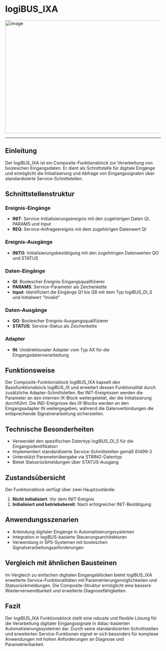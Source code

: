 # logiBUS_IXA

<img width="1838" height="367" alt="image" src="https://github.com/user-attachments/assets/fcf18e0e-a542-4642-a00f-1438f4caf5fb" />

* * * * * * * * * *

## Einleitung
Der logiBUS_IXA ist ein Composite-Funktionsblock zur Verarbeitung von booleschen Eingangsdaten. Er dient als Schnittstelle für digitale Eingänge und ermöglicht die Initialisierung und Abfrage von Eingangssignalen über standardisierte Service-Schnittstellen.

## Schnittstellenstruktur

### **Ereignis-Eingänge**
- **INIT**: Service-Initialisierungsereignis mit den zugehörigen Daten QI, PARAMS und Input
- **REQ**: Service-Anfrageereignis mit dem zugehörigen Datenwert QI

### **Ereignis-Ausgänge**
- **INITO**: Initialisierungsbestätigung mit den zugehörigen Datenwerten QO und STATUS

### **Daten-Eingänge**
- **QI**: Boolescher Ereignis-Eingangsqualifizierer
- **PARAMS**: Service-Parameter als Zeichenkette
- **Input**: Identifiziert die Eingänge Q1 bis Q8 mit dem Typ logiBUS_DI_S und Initialwert "Invalid"

### **Daten-Ausgänge**
- **QO**: Boolescher Ereignis-Ausgangsqualifizierer
- **STATUS**: Service-Status als Zeichenkette

### **Adapter**
- **IN**: Unidirektionaler Adapter vom Typ AX für die Eingangsdatenverarbeitung

## Funktionsweise
Der Composite-Funktionsblock logiBUS_IXA kapselt den Basisfunktionsblock logiBUS_IX und erweitert dessen Funktionalität durch zusätzliche Adapter-Schnittstellen. Bei INIT-Ereignissen werden die Parameter an den internen IX-Block weitergeleitet, der die Initialisierung durchführt. Die IND-Ereignisse des IX-Blocks werden an den Eingangsadapter IN weitergegeben, während die Datenverbindungen die entsprechende Signalverarbeitung sicherstellen.

## Technische Besonderheiten
- Verwendet den spezifischen Datentyp logiBUS_DI_S für die Eingangsidentifikation
- Implementiert standardisierte Service-Schnittstellen gemäß 61499-2
- Unterstützt Parameterübergabe via STRING-Datentyp
- Bietet Statusrückmeldungen über STATUS-Ausgang

## Zustandsübersicht
Der Funktionsblock verfügt über zwei Hauptzustände:
1. **Nicht initialisiert**: Vor dem INIT-Ereignis
2. **Initialisiert und betriebsbereit**: Nach erfolgreicher INIT-Bestätigung

## Anwendungsszenarien
- Anbindung digitaler Eingänge in Automatisierungssystemen
- Integration in logiBUS-basierte Steuerungsarchitekturen
- Verwendung in SPS-Systemen mit booleschen Signalverarbeitungsanforderungen

## Vergleich mit ähnlichen Bausteinen
Im Vergleich zu einfachen digitalen Eingangsblöcken bietet logiBUS_IXA erweiterte Service-Funktionalitäten mit Parametrierungsmöglichkeiten und Statusrückmeldungen. Die Composite-Struktur ermöglicht eine bessere Wiederverwendbarkeit und erweiterte Diagnosefähigkeiten.

## Fazit
Der logiBUS_IXA Funktionsblock stellt eine robuste und flexible Lösung für die Verarbeitung digitaler Eingangssignale in 4diac-basierten Automatisierungssystemen dar. Durch seine standardisierten Schnittstellen und erweiterten Service-Funktionen eignet er sich besonders für komplexe Anwendungen mit hohen Anforderungen an Diagnose und Parametrierbarkeit.
